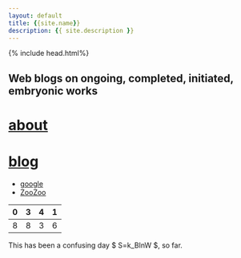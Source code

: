 ```yaml
---
layout: default
title: {{site.name}}
description: {{ site.description }}
---
```

{% include head.html%}

## Web blogs on ongoing, completed, initiated, embryonic works

# [about](About)
# [blog](http://www.google.com)
* [google](http://www.google.com)
* [ZooZoo](ZooZoo)

|0|3|4|1|
|---|---|---|---|
|8|8|3|6|


This has been a confusing day $ S=k_BlnW $, so far.
